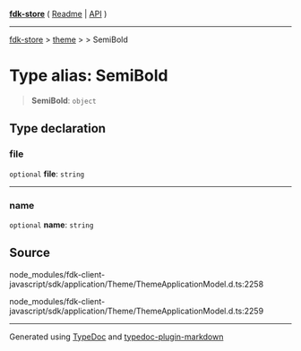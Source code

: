 [**fdk-store**](../../../README.md) ( [Readme](../../../README.md) \| [API](../../../API.md) )

---

[fdk-store](../../../API.md) > [theme](../../README.md) > [<internal>](../README.md) > SemiBold

# Type alias: SemiBold

> **SemiBold**: `object`

## Type declaration

### file

`optional` **file**: `string`

---

### name

`optional` **name**: `string`

## Source

node_modules/fdk-client-javascript/sdk/application/Theme/ThemeApplicationModel.d.ts:2258

node_modules/fdk-client-javascript/sdk/application/Theme/ThemeApplicationModel.d.ts:2259

---

Generated using [TypeDoc](https://typedoc.org/) and [typedoc-plugin-markdown](https://www.npmjs.com/package/typedoc-plugin-markdown)
